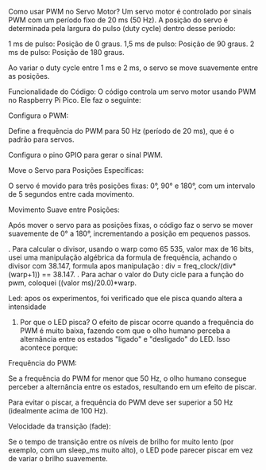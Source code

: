 Como usar PWM no Servo Motor?
Um servo motor é controlado por sinais PWM com um período fixo de 20 ms (50 Hz). A posição do servo é determinada pela largura do pulso (duty cycle) dentro desse período:

1 ms de pulso: Posição de 0 graus.
1,5 ms de pulso: Posição de 90 graus.
2 ms de pulso: Posição de 180 graus.

Ao variar o duty cycle entre 1 ms e 2 ms, o servo se move suavemente entre as posições.

Funcionalidade do Código:
O código controla um servo motor usando PWM no Raspberry Pi Pico. Ele faz o seguinte:

Configura o PWM:

Define a frequência do PWM para 50 Hz (período de 20 ms), que é o padrão para servos.

Configura o pino GPIO para gerar o sinal PWM.

Move o Servo para Posições Específicas:

O servo é movido para três posições fixas: 0°, 90° e 180°, com um intervalo de 5 segundos entre cada movimento.

Movimento Suave entre Posições:

Após mover o servo para as posições fixas, o código faz o servo se mover suavemente de 0° a 180°, incrementando a posição em pequenos passos.

. Para calcular o divisor, usando o warp como 65 535, valor max de 16 bits, usei uma manipulação algébrica da formula de frequência, achando o divisor com 38.147, formula apos manipulação : div = freq_clock/(div*(warp+1)) == 38.147.
. Para achar o valor do Duty cicle para a função do pwm, coloquei ((valor ms)/20.0)*warp.

Led: apos os experimentos, foi verificado que ele pisca quando altera a intensidade

1. Por que o LED pisca?
O efeito de piscar ocorre quando a frequência do PWM é muito baixa, fazendo com que o olho humano perceba a alternância entre os estados "ligado" e "desligado" do LED. Isso acontece porque:

Frequência do PWM:

Se a frequência do PWM for menor que 50 Hz, o olho humano consegue perceber a alternância entre os estados, resultando em um efeito de piscar.

Para evitar o piscar, a frequência do PWM deve ser superior a 50 Hz (idealmente acima de 100 Hz).

Velocidade da transição (fade):

Se o tempo de transição entre os níveis de brilho for muito lento (por exemplo, com um sleep_ms muito alto), o LED pode parecer piscar em vez de variar o brilho suavemente.

